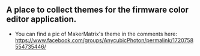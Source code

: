 ## A place to collect themes for the firmware color editor application.

* You can find a pic of MakerMatrix's theme in the comments here:
https://www.facebook.com/groups/AnycubicPhoton/permalink/1720758554735446/
